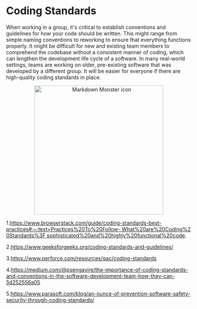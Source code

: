 # **Coding Standards**

When working in a group, it's critical to establish conventions and guidelines for how your code should be written. This might range from simple naming conventions to reworking to ensure that everything functions properly. It might be difficult for new and existing team members to comprehend the codebase without a consistent manner of coding, which can lengthen the development life cycle of a software. In many real-world settings, teams are working on older, pre-existing software that was developed by a different group. It will be easier for everyone if there are high-quality coding standards in place.

<p align="center">
  <img src="https://www.commitstrip.com/wp-content/uploads/2021/11/Strip-Pas-de-documentation-650-finalenglish.jpg"
        alt="Markdown Monster icon" width="350"/>
</p>

1.https://www.browserstack.com/guide/coding-standards-best-practices#:~:text=Practices%20To%20Follow-,What%20are%20Coding%20Standards%3F,sophisticated%20and%20highly%20functional%20code.

2.https://www.geeksforgeeks.org/coding-standards-and-guidelines/

3.https://www.perforce.com/resources/qac/coding-standards

4.https://medium.com/@psengayire/the-importance-of-coding-standards-and-conventions-in-the-software-development-team-how-they-can-5d252556a05

5.https://www.parasoft.com/blog/an-ounce-of-prevention-software-safety-security-through-coding-standards/